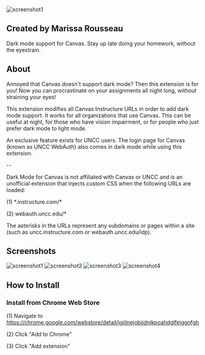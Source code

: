 ![screenshot1](https://marissa.page/canvasdarkmode/banner.png)
## Created by Marissa Rousseau
Dark mode support for Canvas. Stay up late doing your homework, without the eyestrain.
## About
Annoyed that Canvas doesn't support dark mode? Then this extension is for you! Now you can procrastinate on your assignments all night long, without straining your eyes!

This extension modifies all Canvas Instructure URLs in order to add dark mode support.  It works for all organizations that use Canvas. This can be useful at night, for those who have vision impairment, or for people who just prefer dark mode to light mode.  

An exclusive feature exists for UNCC users. The login page for Canvas (known as UNCC WebAuth) also comes in dark mode while using this extension.

--

Dark Mode for Canvas is not affiliated with Canvas or UNCC and is an unofficial extension that injects custom CSS when the following URLs are loaded:

(1) \*.instructure.com/\*

(2) webauth.uncc.edu/\*

The asterisks in the URLs represent any subdomains or pages within a site (such as uncc.instructure.com or webauth.uncc.edu/idp).

 ## Screenshots
 ![screenshot1](https://marissa.page/canvasdarkmode/screenshot1.png)
 ![screenshot2](https://marissa.page/canvasdarkmode/screenshot2.png)
 ![screenshot3](https://marissa.page/canvasdarkmode/screenshot3.png)
 ![screenshot4](https://marissa.page/canvasdarkmode/screenshot4.png)

 ## How to Install
 ### Install from Chrome Web Store
 (1) Navigate to https://chrome.google.com/webstore/detail/jgiilnejobjjdnjkpoahdglfejggnfgh

 (2) Click "Add to Chrome"

 (3) Click "Add extension"
